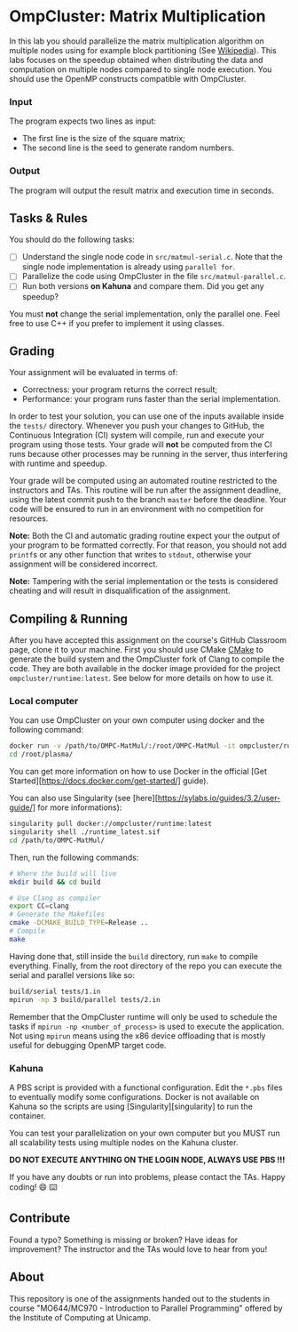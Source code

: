 OmpCluster: Matrix Multiplication
================================================================================

In this lab you should parallelize the matrix multiplication algorithm on
multiple nodes using for example block partitioning (See [Wikipedia][wiki]).
This labs focuses on the speedup obtained when distributing the data and
computation on multiple nodes compared to single node execution. You should use
the OpenMP constructs compatible with OmpCluster.

[wiki]: https://en.wikipedia.org/wiki/Matrix_multiplication

### Input

The program expects two lines as input:

- The first line is the size of the square matrix;
- The second line is the seed to generate random numbers.

### Output

The program will output the result matrix and execution time in seconds.

Tasks & Rules
--------------------------------------------------------------------------------

You should do the following tasks:

- [ ] Understand the single node code in `src/matmul-serial.c`. Note that the
single node implementation is already using `parallel for`.
- [ ] Parallelize the code using OmpCluster in the file `src/matmul-parallel.c`.
- [ ] Run both versions **on Kahuna** and compare them. Did you get any speedup?

You must **not** change the serial implementation, only the parallel one.
Feel free to use C++ if you prefer to implement it using classes.  

Grading
--------------------------------------------------------------------------------

Your assignment will be evaluated in terms of:

- Correctness: your program returns the correct result;
- Performance: your program runs faster than the serial implementation.

In order to test your solution, you can use one of the inputs available inside
the `tests/` directory. Whenever you push your changes to GitHub, the Continuous
Integration (CI) system will compile, run and execute your program using those
tests. Your grade will **not** be computed from the CI runs because other
processes may be running in the server, thus interfering with runtime and
speedup.

Your grade will be computed using an automated routine restricted to the
instructors and TAs. This routine will be run after the assignment deadline,
using the latest commit push to the branch `master` before the deadline. Your
code will be ensured to run in an environment with no competition for resources.

**Note:** Both the CI and automatic grading routine expect your the output of
your program to be formatted correctly. For that reason, you should not add
`printf`s or any other function that writes to `stdout`, otherwise your
assignment will be considered incorrect.

**Note:** Tampering with the serial implementation or the tests is considered
cheating and will result in disqualification of the assignment.

Compiling & Running
--------------------------------------------------------------------------------

After you have accepted this assignment on the course's GitHub Classroom page,
clone it to your machine. First you should use CMake [CMake](https://cmake.org/)
to generate the build system and the OmpCluster fork of Clang to compile the
code. They are both available in the docker image provided for the project
`ompcluster/runtime:latest`. See below for more details on how to use it.

### Local computer

You can use OmpCluster on your own computer using docker and the following
command:

```bash
docker run -v /path/to/OMPC-MatMul/:/root/OMPC-MatMul -it ompcluster/runtime:latest /bin/bash
cd /root/plasma/
```
You can get more information on how to use Docker in the official
[Get Started][https://docs.docker.com/get-started/] guide).

You can also use Singularity (see [here][https://sylabs.io/guides/3.2/user-guide/]
for more informations):

```bash
singularity pull docker://ompcluster/runtime:latest
singularity shell ./runtime_latest.sif
cd /path/to/OMPC-MatMul/
```

Then, run the following commands:

```bash
# Where the build will live
mkdir build && cd build

# Use Clang as compiler
export CC=clang
# Generate the Makefiles
cmake -DCMAKE_BUILD_TYPE=Release ..
# Compile
make
```

Having done that, still inside the `build` directory, run `make` to compile
everything. Finally, from the root directory of the repo you can execute the
serial and parallel versions like so:

```bash
build/serial tests/1.in
mpirun -np 3 build/parallel tests/2.in
```

Remember that the OmpCluster runtime will only be used to schedule the tasks if
`mpirun -np <number_of_process>` is used to execute the application. Not using
`mpirun` means using the x86 device offloading that is mostly useful for
debugging OpenMP target code.

### Kahuna

A PBS script is provided with a functional configuration. Edit the `*.pbs` files
to eventually modify some configurations. Docker is not available on Kahuna so
the scripts are using [Singularity][singularity] to run the container.

You can test your parallelization on your own computer but you MUST run all
scalability tests using multiple nodes on the Kahuna cluster.

**DO NOT EXECUTE ANYTHING ON THE LOGIN NODE, ALWAYS USE PBS !!!**

If you have any doubts or run into problems, please contact the TAs. Happy
coding! :smile: :keyboard:

Contribute
--------------------------------------------------------------------------------

Found a typo? Something is missing or broken? Have ideas for improvement? The
instructor and the TAs would love to hear from you!

About
--------------------------------------------------------------------------------

This repository is one of the assignments handed out to the students in course
"MO644/MC970 - Introduction to Parallel Programming" offered by the Institute of
Computing at Unicamp.
